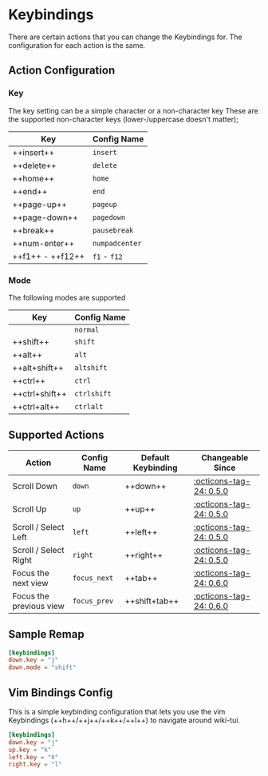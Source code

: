 # Keybindings

There are certain actions that you can change the Keybindings for. The configuration for each action is the same.

## Action Configuration

### Key

The key setting can be a simple character or a non-character key
These are the supported non-character keys (lower-/uppercase doesn't matter);

| Key              | Config Name    |
|------------------|----------------|
| ++insert++       | `insert`       |
| ++delete++       | `delete`       |
| ++home++         | `home`         |
| ++end++          | `end`          |
| ++page-up++      | `pageup`       |
| ++page-down++    | `pagedown`     |
| ++break++        | `pausebreak`   |
| ++num-enter++    | `numpadcenter` |
| ++f1++ - ++f12++ | `f1` - `f12`   |

### Mode

The following modes are supported

| Key            | Config Name |
|----------------|-------------|
 |                | `normal`    |
| ++shift++      | `shift`      |
| ++alt++        | `alt`       |
| ++alt+shift++  | `altshift`  |
| ++ctrl++       | `ctrl`      |
| ++ctrl+shift++ | `ctrlshift` |
| ++ctrl+alt++   | `ctrlalt`   |

## Supported Actions

| Action                  | Config Name  | Default Keybinding | Changeable Since                          |
|-------------------------|--------------|--------------------|-------------------------------------------|
| Scroll Down             | `down`       | ++down++           | [:octicons-tag-24: 0.5.0][release-0.5.0]  |
| Scroll Up               | `up`         | ++up++             | [:octicons-tag-24: 0.5.0][release-0.5.0]  |
| Scroll / Select Left    | `left`       | ++left++           | [:octicons-tag-24: 0.5.0][release-0.5.0]  |
| Scroll / Select Right   | `right`      | ++right++          | [:octicons-tag-24: 0.5.0][release-0.5.0]  |
| Focus the next view     | `focus_next` | ++tab++            | [:octicons-tag-24: 0.6.0][release-0.6.0]  |
| Focus the previous view | `focus_prev` | ++shift+tab++      | [:octicons-tag-24: 0.6.0][release-0.6.0]  |

## Sample Remap

```toml
[keybindings]
down.key = "j"
down.mode = "shift"
```

## Vim Bindings Config

This is a simple keybinding configuration that lets you use the vim Keybindings (++h++/++j++/++k++/++l++) to navigate around wiki-tui.

```toml
[keybindings]
down.key = "j"
up.key = "k"
left.key = "h"
right.key = "l"
```

[release-0.5.0]: https://github.com/Builditluc/wiki-tui/releases/tag/v0.5.0
[release-0.6.0]: https://github.com/Builditluc/wiki-tui/releases/tag/v0.6.0

